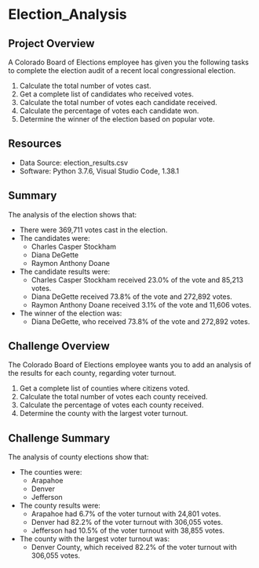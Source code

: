 # Election_Analysis

## Project Overview
A Colorado Board of Elections employee has given you the following tasks to complete the election audit of a recent local congressional election.

1. Calculate the total number of votes cast.
2. Get a complete list of candidates who received votes.
3. Calculate the total number of votes each candidate received.
4. Calculate the percentage of votes each candidate won.
5. Determine the winner of the election based on popular vote.

## Resources
- Data Source: election_results.csv
- Software: Python 3.7.6, Visual Studio Code, 1.38.1

## Summary 
The analysis of the election shows that:
- There were 369,711 votes cast in the election.
- The candidates were:
  - Charles Casper Stockham
  - Diana DeGette
  - Raymon Anthony Doane
- The candidate results were:
  - Charles Casper Stockham received 23.0% of the vote and 85,213 votes.
  - Diana DeGette received 73.8% of the vote and 272,892 votes.
  - Raymon Anthony Doane received 3.1% of the vote and 11,606 votes.
- The winner of the election was:
  - Diana DeGette, who received 73.8% of the vote and 272,892 votes.
  
## Challenge Overview
The Colorado Board of Elections employee wants you to add an analysis of the results for each county, regarding voter turnout.

1. Get a complete list of counties where citizens voted.
2. Calculate the total number of votes each county received.
3. Calculate the percentage of votes each county received.
4. Determine the county with the largest voter turnout.

## Challenge Summary
The analysis of county elections show that:
- The counties were:
  - Arapahoe
  - Denver
  - Jefferson
- The county results were:
  - Arapahoe had 6.7% of the voter turnout with 24,801 votes.
  - Denver had 82.2% of the voter turnout with 306,055 votes.
  - Jefferson had 10.5% of the voter turnout with 38,855 votes.
- The county with the largest voter turnout was:
  - Denver County, which received 82.2% of the voter turnout with 306,055 votes.
